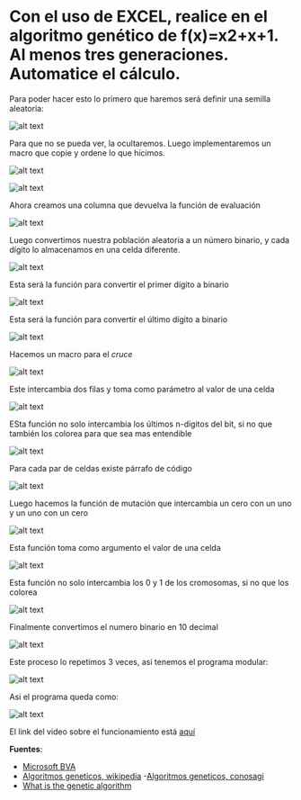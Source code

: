 # Con el uso de EXCEL, realice en el algoritmo genético de f(x)=x2+x+1. Al menos tres generaciones. Automatice el cálculo.
Para poder hacer esto lo primero que haremos será definir una semilla aleatoria:

![alt text](images/image.png)

Para que no se pueda ver, la ocultaremos. Luego implementaremos un macro que copie y ordene lo que hicimos.

![alt text](images/image-1.png)

![alt text](images/image-2.png)

Ahora creamos una columna que devuelva la función de evaluación

![alt text](images/image-3.png)

Luego convertimos nuestra población aleatoria a un número binario, y cada dígito lo almacenamos en una celda diferente. 

![alt text](images/image-4.png)

Esta será la función para convertir el primer dígito a binario

![alt text](images/image-5.png)

Esta será la función para convertir el último dígito a binario

![alt text](images/image-6.png)

Hacemos un macro para el *cruce*

![alt text](images/image-7.png)

Este intercambia dos filas y toma como parámetro al valor de una celda

![alt text](images/image-8.png)

ESta función no solo intercambia los últimos n-dígitos del bit, si no que también los colorea para que sea mas entendible

![alt text](images/image-9.png)

Para cada par de celdas existe párrafo de código

![alt text](images/image-10.png)

Luego hacemos la función de mutación que intercambia un cero con un uno y un uno con un cero

![alt text](images/image-11.png)

Esta función toma como argumento el valor de una celda 

![alt text](images/image-12.png)

Esta función no solo intercambia los 0 y 1 de los cromosomas, si no que los colorea

![alt text](images/image-13.png)

Finalmente convertimos el numero binario en 10 decimal

![alt text](images/image-18.png)

Este proceso lo repetimos 3 veces, asi tenemos el programa modular:

![alt text](images/image-19.png)

Asi el programa queda como:

![alt text](images/image-20.png)

El link del video sobre el funcionamiento está [aquí](https://youtu.be/N6If5mEvpnE)

**Fuentes**:
- [Microsoft BVA](https://learn.microsoft.com/en-us/office/vba/library-reference/concepts/getting-started-with-vba-in-office)
- [Algoritmos geneticos, wikipedia](https://es.wikipedia.org/wiki/Algoritmo_gen%C3%A9tico)
-[Algoritmos geneticos, conosagi](https://conogasi.org/articulos/algoritmos-geneticos/)
- [What is the genetic algorithm](https://www.mathworks.com/help/gads/what-is-the-genetic-algorithm.html)
